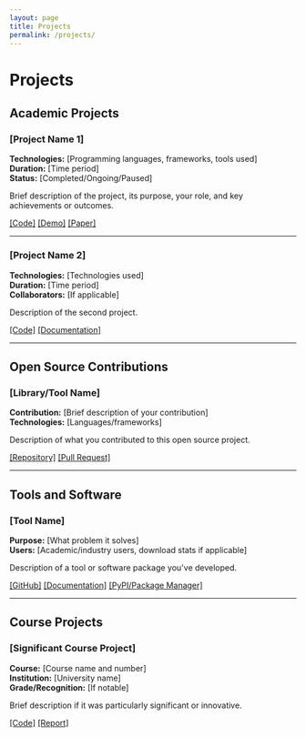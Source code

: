 ```yaml
---
layout: page
title: Projects
permalink: /projects/
---
```


# Projects

## Academic Projects

### [Project Name 1]
**Technologies:** [Programming languages, frameworks, tools used]  
**Duration:** [Time period]  
**Status:** [Completed/Ongoing/Paused]

Brief description of the project, its purpose, your role, and key achievements or outcomes.

[[Code]](https://github.com/[username]/[repo]) [[Demo]](https://[demo-url]) [[Paper]](/publications/#[paper-reference])

---

### [Project Name 2]
**Technologies:** [Technologies used]  
**Duration:** [Time period]  
**Collaborators:** [If applicable]

Description of the second project.

[[Code]](https://github.com/[username]/[repo]) [[Documentation]](https://[docs-url])

---

## Open Source Contributions

### [Library/Tool Name]
**Contribution:** [Brief description of your contribution]  
**Technologies:** [Languages/frameworks]

Description of what you contributed to this open source project.

[[Repository]](https://github.com/[org]/[repo]) [[Pull Request]](https://github.com/[org]/[repo]/pull/[number])

---

## Tools and Software

### [Tool Name]
**Purpose:** [What problem it solves]  
**Users:** [Academic/industry users, download stats if applicable]

Description of a tool or software package you've developed.

[[GitHub]](https://github.com/[username]/[repo]) [[Documentation]](https://[tool-docs]) [[PyPI/Package Manager]](https://[package-url])

---

## Course Projects

### [Significant Course Project]
**Course:** [Course name and number]  
**Institution:** [University name]  
**Grade/Recognition:** [If notable]

Brief description if it was particularly significant or innovative.

[[Code]](https://github.com/[username]/[repo]) [[Report]](/assets/reports/[project-report].pdf)